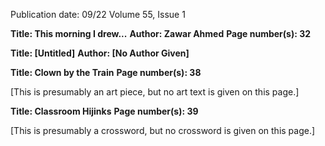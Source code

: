 Publication date: 09/22
Volume 55, Issue 1

**Title: This morning I drew...**
**Author: Zawar Ahmed**
**Page number(s): 32**



**Title: [Untitled]**
**Author:  [No Author Given]**




**Title: Clown by the Train**
**Page number(s): 38**

[This is presumably an art piece, but no art text is given on this page.]



**Title: Classroom Hijinks**
**Page number(s): 39**

[This is presumably a crossword, but no crossword is given on this page.]